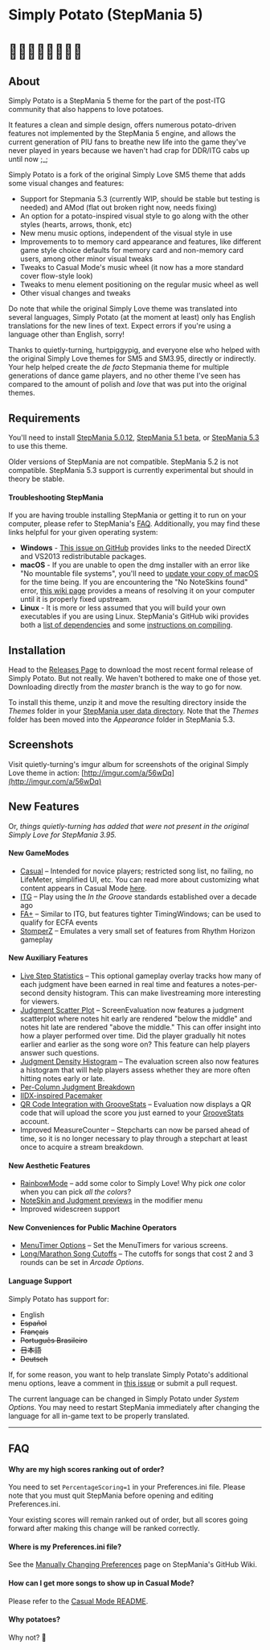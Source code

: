 # Simply Potato (StepMania 5)

🥔🥔🥔🥔🥔🥔🥔🥔
======================

## About

Simply Potato is a StepMania 5 theme for the part of the post-ITG community that also happens to love potatoes.

It features a clean and simple design, offers numerous potato-driven features not implemented by the StepMania 5 engine, and allows the current generation of PIU fans to breathe new life into the game they've never played in years because we haven't had crap for DDR/ITG cabs up until now ;_;

Simply Potato is a fork of the original Simply Love SM5 theme that adds some visual changes and features:
  * Support for Stepmania 5.3 (currently WIP, should be stable but testing is needed) and AMod (flat out broken right now, needs fixing)
  * An option for a potato-inspired visual style to go along with the other styles (hearts, arrows, thonk, etc)
  * New menu music options, independent of the visual style in use
  * Improvements to to memory card appearance and features, like different game style choice defaults for memory card and non-memory card users, among other minor visual tweaks
  * Tweaks to Casual Mode's music wheel (it now has a more standard cover flow-style look)
  * Tweaks to menu element positioning on the regular music wheel as well
  * Other visual changes and tweaks
  
Do note that while the original Simply Love theme was translated into several languages, Simply Potato (at the moment at least) only has English translations for the new lines of text. Expect errors if you're using a language other than English, sorry!

Thanks to quietly-turning, hurtpiggypig, and everyone else who helped with the original Simply Love themes for SM5 and SM3.95, directly or indirectly. Your help helped create the *de facto* Stepmania theme for multiple generations of dance game players, and no other theme I've seen has compared to the amount of polish and *love* that was put into the original themes.



## Requirements

You'll need to install [StepMania 5.0.12](https://github.com/stepmania/stepmania/releases/tag/v5.0.12), [StepMania 5.1 beta](https://github.com/stepmania/stepmania/releases/tag/v5.1.0-b2), or [StepMania 5.3](https://projectmoon.dance/index.php?id=2) to use this theme.

Older versions of StepMania are not compatible.  StepMania 5.2 is not compatible. StepMania 5.3 support is currently experimental but should in theory be stable.

#### Troubleshooting StepMania

If you are having trouble installing StepMania or getting it to run on your computer, please refer to StepMania's [FAQ](http://www.stepmania.com/faq/).  Additionally, you may find these links helpful for your given operating system:

  * **Windows** -  [This issue on GitHub](https://github.com/stepmania/stepmania-site/issues/64) provides links to the needed DirectX and VS2013 redistributable packages.
  * **macOS** - If you are unable to open the dmg installer with an error like "No mountable file systems", you'll need to [update your copy of macOS](https://github.com/stepmania/stepmania/issues/1726) for the time being. If you are encountering the "No NoteSkins found" error, [this wiki page](https://github.com/stepmania/stepmania/wiki/Installing-on-macOS) provides a means of resolving it on your computer until it is properly fixed upstream.
  * **Linux** - It is more or less assumed that you will build your own executables if you are using Linux.  StepMania's GitHub wiki provides both a [list of dependencies](https://github.com/stepmania/stepmania/wiki/Linux-Dependencies) and some [instructions on compiling](https://github.com/stepmania/stepmania/wiki/Compiling-StepMania).


## Installation

Head to the [Releases Page](https://github.com/48productions/Simply-Potato-SM5/releases) to download the most recent formal release of Simply Potato. But not really. We haven't bothered to make one of those yet. Downloading directly from the *master* branch is the way to go for now.

To install this theme, unzip it and move the resulting directory inside the *Themes* folder in your [StepMania user data directory](https://github.com/stepmania/stepmania/wiki/User-Data-Locations). Note that the *Themes* folder has been moved into the *Appearance* folder in StepMania 5.3.

## Screenshots

Visit quietly-turning's imgur album for screenshots of the original Simply Love theme in action: [http://imgur.com/a/56wDq](http://imgur.com/a/56wDq)

## New Features

Or, *things quietly-turning has added that were not present in the original Simply Love for StepMania 3.95.*

#### New GameModes

* [Casual](http://imgur.com/zLLhDWQh.png) – Intended for novice players; restricted song list, no failing, no LifeMeter, simplified UI, etc.  You can read more about customizing what content appears in Casual Mode [here](./Other/CasualMode-README.md).
* [ITG](http://imgur.com/HS03hhJh.png) – Play using the *In the Groove* standards established over a decade ago
* [FA+](http://imgur.com/teZtlbih.png) – Similar to ITG, but features tighter TimingWindows; can be used to qualify for ECFA events
* [StomperZ](http://imgur.com/dOKTpVbh.png) – Emulates a very small set of features from Rhythm Horizon gameplay

#### New Auxiliary Features

  * [Live Step Statistics](https://imgur.com/w4ddgSK.png) – This optional gameplay overlay tracks how many of each judgment have been earned in real time and features a notes-per-second density histogram.  This can make livestreaming more interesting for viewers.
  * [Judgment Scatter Plot](https://imgur.com/JK5Li2w.png) – ScreenEvaluation now features a judgment scatterplot where notes hit early are rendered "below the middle" and notes hit late are rendered "above the middle." This can offer insight into how a player performed over time. Did the player gradually hit notes earlier and earlier as the song wore on? This feature can help players answer such questions.
  * [Judgment Density Histogram](https://imgur.com/FAuieAf.png) – The evaluation screen also now features a histogram that will help players assess whether they are more often hitting notes early or late.
  * [Per-Column Judgment Breakdown](https://imgur.com/ErcvncM.png)
  * [IIDX-inspired Pacemaker](http://imgur.com/NwN8Fnbh.png)
  * [QR Code Integration with GrooveStats](https://imgur.com/olgg4hS.png) – Evaluation now displays a QR code that will upload the score you just earned to your [GrooveStats](http://groovestats.com/) account.
  * Improved MeasureCounter – Stepcharts can now be parsed ahead of time, so it is no longer necessary to play through a stepchart at least once to acquire a stream breakdown.

#### New Aesthetic Features
 * [RainbowMode](http://i.imgur.com/aKsvrcch.png) – add some color to Simply Love! Why pick *one* color when you can pick *all the colors*?
 * [NoteSkin and Judgment previews](https://imgur.com/QUSqxr8.png) in the modifier menu
 * Improved widescreen support

#### New Conveniences for Public Machine Operators
  * [MenuTimer Options](http://imgur.com/DPffsdQh.png) – Set the MenuTimers for various screens.
  * [Long/Marathon Song Cutoffs](http://i.imgur.com/fzNJDVDh.png) – The cutoffs for songs that cost 2 and 3 rounds can be set in *Arcade Options*.

#### Language Support

Simply Potato has support for:

  * English
  * ~~Español~~
  * ~~Français~~
  * ~~Português Brasileiro~~
  * ~~日本語~~
  * ~~Deutsch~~

If, for some reason, you want to help translate Simply Potato's additional menu options, leave a comment in [this issue](https://github.com/48productions/Simply-Potato-SM5/issues/3) or submit a pull request.

The current language can be changed in Simply Potato under *System Options*.  You may need to restart StepMania immediately after changing the language for all in-game text to be properly translated.


---

## FAQ

#### Why are my high scores ranking out of order?
You need to set `PercentageScoring=1` in your Preferences.ini file.  Please note that you must quit StepMania before opening and editing Preferences.ini.

Your existing scores will remain ranked out of order, but all scores going forward after making this change will be ranked correctly.

#### Where is my Preferences.ini file?
See the [Manually Changing Preferences](https://github.com/stepmania/stepmania/wiki/Manually-Changing-Preferences) page on StepMania's GitHub Wiki.

#### How can I get more songs to show up in Casual Mode?
Please refer to the [Casual Mode README](./Other/CasualMode-README.md).

#### Why potatoes?
Why not? 🥔

